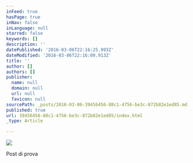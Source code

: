 ```yaml
---
inFeed: true
hasPage: true
inNav: false
inLanguage: null
starred: false
keywords: []
description: ''
datePublished: '2016-03-06T22:16:25.993Z'
dateModified: '2016-03-06T22:16:00.913Z'
title: ''
author: []
authors: []
publisher:
  name: null
  domain: null
  url: null
  favicon: null
sourcePath: _posts/2016-03-06-39456456-88c1-4756-be3c-872b82e1ed85.md
published: true
url: 39456456-88c1-4756-be3c-872b82e1ed85/index.html
_type: Article

---
```

![](https://the-grid-user-content.s3-us-west-2.amazonaws.com/e13374be-145c-4260-8685-e59da8006422.jpg)

Post di prova